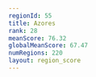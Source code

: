 ```yaml
---
regionId: 55
title: Azores
rank: 28
meanScore: 76.32
globalMeanScore: 67.47
numRegions: 220
layout: region_score
---
```

